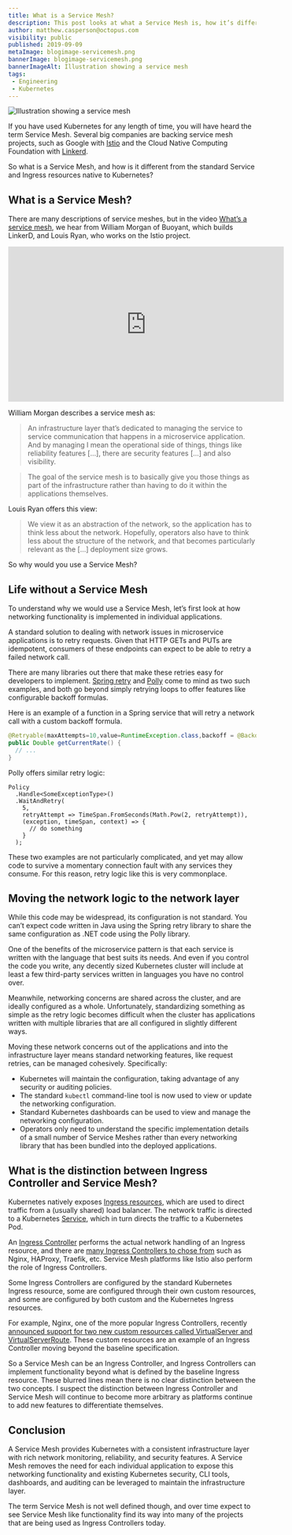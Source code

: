 ```yaml
---
title: What is a Service Mesh?
description: This post looks at what a Service Mesh is, how it’s different to an Ingress Controller, and why you would use one.
author: matthew.casperson@octopus.com
visibility: public
published: 2019-09-09
metaImage: blogimage-servicemesh.png
bannerImage: blogimage-servicemesh.png
bannerImageAlt: Illustration showing a service mesh
tags:
 - Engineering
 - Kubernetes
---
```


![Illustration showing a service mesh](blogimage-servicemesh.png)

If you have used Kubernetes for any length of time, you will have heard the term Service Mesh. Several big companies are backing service mesh projects, such as Google with [Istio](https://istio.io/) and the Cloud Native Computing Foundation with [Linkerd](https://linkerd.io/).

So what is a Service Mesh, and how is it different from the standard Service and Ingress resources native to Kubernetes?

## What is a Service Mesh?

There are many descriptions of service meshes, but in the video [What’s a service mesh](https://www.youtube.com/watch?v=rhPQHbKoyb8), we hear from William Morgan of Buoyant, which builds LinkerD, and Louis Ryan, who works on the Istio project.

<iframe width="560" height="315" src="https://www.youtube.com/embed/rhPQHbKoyb8" frameborder="0" allowfullscreen></iframe>

William Morgan describes a service mesh as:

> An infrastructure layer that’s dedicated to managing the service to service communication that happens in a microservice application. And by managing I mean the operational side of things, things like reliability features [...], there are security features [...] and also visibility.

> The goal of the service mesh is to basically give you those things as part of the infrastructure rather than having to do it within the applications themselves.

Louis Ryan offers this view:

> We view it as an abstraction of the network, so the application has to think less about the network. Hopefully, operators also have to think less about the structure of the network, and that becomes particularly relevant as the [...] deployment size grows.

So why would you use a Service Mesh?

## Life without a Service Mesh

To understand why we would use a Service Mesh, let’s first look at how networking functionality is implemented in individual applications.

A standard solution to dealing with network issues in microservice applications is to retry requests. Given that HTTP GETs and PUTs are idempotent, consumers of these endpoints can expect to be able to retry a failed network call.

There are many libraries out there that make these retries easy for developers to implement. [Spring retry](https://github.com/spring-projects/spring-retry) and [Polly](https://github.com/App-vNext/Polly#retry) come to mind as two such examples, and both go beyond simply retrying loops to offer features like configurable backoff formulas.

Here is an example of a function in a Spring service that will retry a network call with a custom backoff formula.

```java
@Retryable(maxAttempts=10,value=RuntimeException.class,backoff = @Backoff(delay = 10000,multiplier=2))
public Double getCurrentRate() {
  // ...
}
```

Polly offers similar retry logic:

```CSharp
Policy
  .Handle<SomeExceptionType>()
  .WaitAndRetry(
    5,
    retryAttempt => TimeSpan.FromSeconds(Math.Pow(2, retryAttempt)),
    (exception, timeSpan, context) => {
      // do something
    }
  );
```

These two examples are not particularly complicated, and yet may allow code to survive a momentary connection fault with any services they consume. For this reason, retry logic like this is very commonplace.

## Moving the network logic to the network layer

While this code may be widespread, its configuration is not standard. You can’t expect code written in Java using the Spring retry library to share the same configuration as .NET code using the Polly library.

One of the benefits of the microservice pattern is that each service is written with the language that best suits its needs. And even if you control the code you write, any decently sized Kubernetes cluster will include at least a few third-party services written in languages you have no control over.

Meanwhile, networking concerns are shared across the cluster, and are ideally configured as a whole. Unfortunately, standardizing something as simple as the retry logic becomes difficult when the cluster has applications written with multiple libraries that are all configured in slightly different ways.

Moving these network concerns out of the applications and into the infrastructure layer means standard networking features, like request retries, can be managed cohesively. Specifically:

* Kubernetes will maintain the configuration, taking advantage of any security or auditing policies.
* The standard `kubectl` command-line tool is now used to view or update the networking configuration.
* Standard Kubernetes dashboards can be used to view and manage the networking configuration.
* Operators only need to understand the specific implementation details of a small number of Service Meshes rather than every networking library that has been bundled into the deployed applications.

## What is the distinction between Ingress Controller and Service Mesh?

Kubernetes natively exposes [Ingress resources](https://kubernetes.io/docs/concepts/services-networking/ingress/), which are used to direct traffic from a (usually shared) load balancer. The network traffic is directed to a Kubernetes [Service](https://kubernetes.io/docs/concepts/services-networking/service/), which in turn directs the traffic to a Kubernetes Pod.

An [Ingress Controller](https://kubernetes.io/docs/concepts/services-networking/ingress-controllers/) performs the actual network handling of an Ingress resource, and there are [many Ingress Controllers to chose from](https://kubernetes.io/docs/concepts/services-networking/ingress-controllers/#additional-controllers) such as Nginx, HAProxy, Traefik, etc. Service Mesh platforms like Istio also perform the role of Ingress Controllers.

Some Ingress Controllers are configured by the standard Kubernetes Ingress resource, some are configured through their own custom resources, and some are configured by both custom and the Kubernetes Ingress resources.

For example, Nginx, one of the more popular Ingress Controllers, recently [announced support for two new custom resources called VirtualServer and VirtualServerRoute](https://www.nginx.com/blog/announcing-nginx-ingress-controller-for-kubernetes-release-1-5-0/). These custom resources are an example of an Ingress Controller moving beyond the baseline specification.

So a Service Mesh can be an Ingress Controller, and Ingress Controllers can implement functionality beyond what is defined by the baseline Ingress resource. These blurred lines mean there is no clear distinction between the two concepts. I suspect the distinction between Ingress Controller and Service Mesh will continue to become more arbitrary as platforms continue to add new features to differentiate themselves.

## Conclusion

A Service Mesh provides Kubernetes with a consistent infrastructure layer with rich network monitoring, reliability, and security features. A Service Mesh removes the need for each individual application to expose this networking functionality and existing Kubernetes security, CLI tools, dashboards, and auditing can be leveraged to maintain the infrastructure layer.

The term Service Mesh is not well defined though, and over time expect to see Service Mesh like functionality find its way into many of the projects that are being used as Ingress Controllers today.
